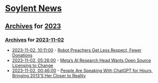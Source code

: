 # [Soylent News](../../../README.md)

## [Archives](../../index.md) for [2023](../index.md)

### [Archives](../../index.md) for [2023-11-02](index.md)

* [2023-11-02, 10:11:00](https://soylentnews.org/article.pl?sid=23/10/31/1716229&from=rss) - [Robot Preachers Get Less Respect, Fewer Donations](https://soylentnews.org/article.pl?sid=23/10/31/1716229&from=rss)
* [2023-11-02, 05:26:00](https://soylentnews.org/article.pl?sid=23/10/31/1443227&from=rss) - [Meta’s AI Research Head Wants Open Source Licensing to Change](https://soylentnews.org/article.pl?sid=23/10/31/1443227&from=rss)
* [2023-11-02, 00:46:00](https://soylentnews.org/article.pl?sid=23/10/31/1358238&from=rss) - [People Are Speaking With ChatGPT for Hours, Bringing 2013’S Her Closer to Reality](https://soylentnews.org/article.pl?sid=23/10/31/1358238&from=rss)
